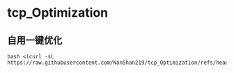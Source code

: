 # tcp_Optimization
## 自用一键优化

```shell
bash <(curl -sL https://raw.githubusercontent.com/NanShan219/tcp_Optimization/refs/heads/main/tcp_Optimization.sh)
```

